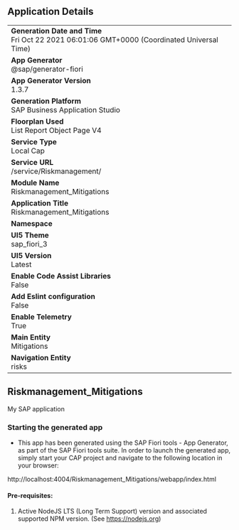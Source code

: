 ## Application Details
|               |
| ------------- |
|**Generation Date and Time**<br>Fri Oct 22 2021 06:01:06 GMT+0000 (Coordinated Universal Time)|
|**App Generator**<br>@sap/generator-fiori|
|**App Generator Version**<br>1.3.7|
|**Generation Platform**<br>SAP Business Application Studio|
|**Floorplan Used**<br>List Report Object Page V4|
|**Service Type**<br>Local Cap|
|**Service URL**<br>/service/Riskmanagement/
|**Module Name**<br>Riskmanagement_Mitigations|
|**Application Title**<br>Riskmanagement_Mitigations|
|**Namespace**<br>|
|**UI5 Theme**<br>sap_fiori_3|
|**UI5 Version**<br>Latest|
|**Enable Code Assist Libraries**<br>False|
|**Add Eslint configuration**<br>False|
|**Enable Telemetry**<br>True|
|**Main Entity**<br>Mitigations|
|**Navigation Entity**<br>risks|

## Riskmanagement_Mitigations

My SAP application

### Starting the generated app

-   This app has been generated using the SAP Fiori tools - App Generator, as part of the SAP Fiori tools suite.  In order to launch the generated app, simply start your CAP project and navigate to the following location in your browser:

http://localhost:4004/Riskmanagement_Mitigations/webapp/index.html

#### Pre-requisites:

1. Active NodeJS LTS (Long Term Support) version and associated supported NPM version.  (See https://nodejs.org)


